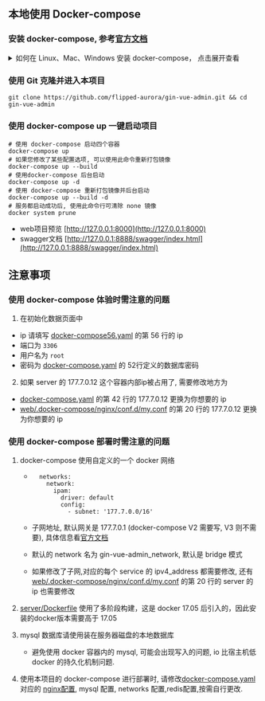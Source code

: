 ## 本地使用 Docker-compose

### 安装 docker-compose, 参考[官方文档](https://docs.docker.com/compose/install/)

<details>
<summary>如何在 Linux、Mac、Windows 安装 docker-compose， 点击展开查看</summary>

#### 在Linux安装

```shell
# 1.1 运行此命令以下载Docker Compose的当前稳定版本
sudo curl -L "https://github.com/docker/compose/releases/download/1.26.2/docker-compose-$(uname -s)-$(uname -m)" -o /usr/local/bin/docker-compose
# 1.2 将可执行权限应用于二进制文件
sudo chmod +x /usr/local/bin/docker-compose 
```

#### 使用 Python 的 pip 安装

```shell
pip3 install docker-compose -i https://pypi.tuna.tsinghua.edu.cn/simple
```

#### 使用 Docker Desktop

- Windows: https://hub.docker.com/editions/community/docker-ce-desktop-windows
- Mac: https://hub.docker.com/editions/community/docker-ce-desktop-mac/

</details>

### 使用 Git 克隆并进入本项目

```shell
git clone https://github.com/flipped-aurora/gin-vue-admin.git && cd gin-vue-admin
```

### 使用 docker-compose up 一键启动项目

```shell
# 使用 docker-compose 启动四个容器
docker-compose up
# 如果您修改了某些配置选项, 可以使用此命令重新打包镜像
docker-compose up --build
# 使用docker-compose 后台启动
docker-compose up -d
# 使用 docker-compose 重新打包镜像并后台启动
docker-compose up --build -d
# 服务都启动成功后, 使用此命令行可清除 none 镜像
docker system prune
```

- web项目预览 [http://127.0.0.1:8000](http://127.0.0.1:8000)
- swagger文档 [http://127.0.0.1:8888/swagger/index.html](http://127.0.0.1:8888/swagger/index.html)

## 注意事项

### 使用 docker-compose 体验时需注意的问题

1. 在初始化数据页面中
- ip 请填写 [docker-compose56.yaml](https://github.com/flipped-aurora/gin-vue-admin/blob/master/docker-compose.yaml#L56) 的第 56 行的 ip
- 端口为 `3306`
- 用户名为 `root`
- 密码为 [docker-compose.yaml](https://github.com/flipped-aurora/gin-vue-admin/blob/master/docker-compose.yaml#L53) 的 52行定义的数据库密码

2. 如果 server 的 177.7.0.12 这个容器内部ip被占用了, 需要修改地方为
- [docker-compose.yaml](https://github.com/flipped-aurora/gin-vue-admin/blob/master/docker-compose.yaml#L42) 的第 42 行的 177.7.0.12 更换为你想要的 ip
- [web/.docker-compose/nginx/conf.d/my.conf](https://github.com/flipped-aurora/gin-vue-admin/blob/master/web/.docker-compose/nginx/conf.d/my.conf#L20) 的第 20 行的 177.7.0.12 更换为你想要的 ip


### 使用 docker-compose 部署时需注意的问题

1. docker-compose 使用自定义的一个 docker 网络

    - ```
		networks:
		  network:
		    ipam:
		      driver: default
		      config:
		        - subnet: '177.7.0.0/16' 
		```

    - 子网地址, 默认网关是 177.7.0.1 (docker-compose V2 需要写, V3 则不需要), 具体信息看[官方文档](https://docs.docker.com/compose/compose-file/#ipv4_address-ipv6_address)

    - 默认的 network 名为 gin-vue-admin_network, 默认是 bridge 模式

    - 如果修改了子网,对应的每个 service 的 ipv4_address 都需要修改, 还有[web/.docker-compose/nginx/conf.d/my.conf](https://github.com/flipped-aurora/gin-vue-admin/blob/master/web/.docker-compose/nginx/conf.d/my.conf#L20) 的第 20 行的 server 的 ip 也需要修改

2. [server/Dockerfile](https://github.com/flipped-aurora/gin-vue-admin/blob/master/server/Dockerfile) 使用了多阶段构建，这是 docker 17.05 后引入的，因此安装的docker版本需要高于 17.05
3. mysql 数据库请使用装在服务器磁盘的本地数据库
    - 避免使用 docker 容器内的 mysql, 可能会出现写入的问题, io 比宿主机低  docker 的持久化机制问题.
4. 使用本项目的 docker-compose 进行部署时, 请修改[docker-compose.yaml](https://github.com/flipped-aurora/gin-vue-admin/blob/master/docker-compose.yaml) 对应的 [nginx配置](https://github.com/flipped-aurora/gin-vue-admin/blob/master/web/.docker-compose/nginx/conf.d/my.conf), mysql 配置, networks 配置,redis配置,按需自行更改.

